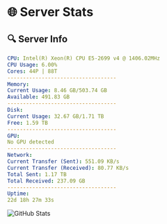 # 🌐 Server Stats
## 🔍 Server Info
```yaml
CPU: Intel(R) Xeon(R) CPU E5-2699 v4 @ 1406.02MHz
CPU Usage: 6.00%
Cores: 44P | 88T
-----------------------------------
Memory:
Current Usage: 8.46 GB/503.74 GB
Available: 491.83 GB
-----------------------------------
Disk:
Current Usage: 32.67 GB/1.71 TB
Free: 1.59 TB
-----------------------------------
GPU:
No GPU detected
-----------------------------------
Network:
Current Transfer (Sent): 551.09 KB/s
Current Transfer (Received): 80.77 KB/s
Total Sent: 1.17 TB
Total Received: 237.09 GB
-----------------------------------
Uptime:
22d 18h 27m 33s
```
![GitHub Stats](https://img.shields.io/badge/Updated-2025-05-12_11:36:21-blue)